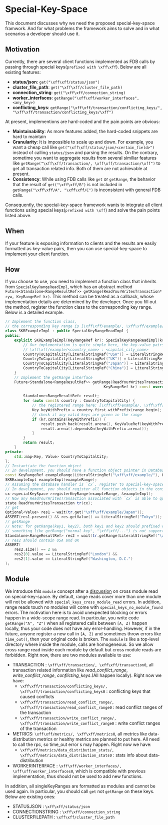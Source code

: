 # Special-Key-Space
This document discusses why we need the proposed special-key-space framwork. And for what problems the framework aims to solve and in what scenarios a developer should use it.   

## Motivation
Currently, there are several client functions implemented as FDB calls by passing through special keys(`prefixed with \xff\xff`). Below are all existing features:
- **status/json**: `get("\xff\xff/status/json")`
- **cluster_file_path**: `get("\xff\xff/cluster_file_path)`
- **connection_string**: `get("\xff\xff/connection_string)`
- **worker_interfaces**: `getRange("\xff\xff/worker_interfaces", <any_key>)`
- **conflicting_keys**: `getRange("\xff\xff/transaction/conflicting_keys/", "\xff\xff/transaction/conflicting_keys/\xff")`

At present, implementions are hard-coded and the pain points are obvious:
- **Maintainability**: As more features added, the hard-coded snippets are hard to maintain 
- **Granularity**: It is impossible to scale up and down. For example, you want a cheap call like `get("\xff\xff/status/json/<certain_field>")` instead of calling `status/json` and parsing the results. On the contrary, sometime you want to aggregate results from several similiar features like `getRange("\xff\xff/transaction/, \xff\xff/transaction/\xff")` to get all transaction related info. Both of them are not achievable at present.
- **Consistency**: While using FDB calls like `get` or `getRange`, the behavior that the result of `get("\xff\xff/B")` is not included in `getRange("\xff\xff/A", "\xff\xff/C")` is inconsistent with general FDB calls.

Consequently, the special-key-space framework wants to integrate all client functions using special keys(`prefixed with \xff`) and solve the pain points listed above.

## When
If your feature is exposing information to clients and the results are easily formatted as key-value pairs, then you can use special-key-space to implement your client function.

## How
If you choose to use, you need to implement a function class that inherits from `SpecialKeyRangeReadImpl`, which has an abstract method `Future<Standalone<RangeResultRef>> getRange(ReadYourWritesTransaction* ryw, KeyRangeRef kr)`.
This method can be treated as a callback, whose implementation details are determined by the developer.
Once you fill out the method, register the function class to the corresponding key range.
Below is a detailed example.
```c++
// Implement the function class,
// the corresponding key range is [\xff\xff/example/, \xff\xff/example/\xff)
class SKRExampleImpl : public SpecialKeyRangeReadImpl {
public:
    explicit SKRExampleImpl(KeyRangeRef kr): SpecialKeyRangeReadImpl(kr) {
        // Our implementation is quite simple here, the key-value pairs are formatted as:
        // \xff\xff/example/<country_name> : <capital_city_name>
        CountryToCapitalCity[LiteralStringRef("USA")] = LiteralStringRef("Washington, D.C.");
        CountryToCapitalCity[LiteralStringRef("UK")] = LiteralStringRef("London");
        CountryToCapitalCity[LiteralStringRef("Japan")] = LiteralStringRef("Tokyo");
        CountryToCapitalCity[LiteralStringRef("China")] = LiteralStringRef("Beijing");
    }
    // Implement the getRange interface
    Future<Standalone<RangeResultRef>> getRange(ReadYourWritesTransaction* ryw,
                                            KeyRangeRef kr) const override {
        
        Standalone<RangeResultRef> result;
        for (auto const& country : CountryToCapitalCity) {
            // the registered range here: [\xff\xff/example/, \xff\xff/example/\xff]
            Key keyWithPrefix = country.first.withPrefix(range.begin);
            // check if any valid keys are given in the range
            if (kr.contains(keyWithPrefix)) {
                result.push_back(result.arena(), KeyValueRef(keyWithPrefix, country.second));
                result.arena().dependsOn(keyWithPrefix.arena());
            }
        }
        return result;
    }
private:
    std::map<Key, Value> CountryToCapitalCity;
};
// Instantiate the function object
// In development, you should have a function object pointer in DatabaseContext(DatabaseContext.h) and initialize in DatabaseContext's constructor(NativeAPI.actor.cpp)
const KeyRangeRef exampleRange(LiteralStringRef("\xff\xff/example/"), LiteralStringRef("\xff\xff/example/\xff"));
SKRExampleImpl exampleImpl(exampleRange);
// Assuming the database handler is `cx`, register to special-key-space
// In development, you should register all function objects in the constructor of DatabaseContext(NativeAPI.actor.cpp)
cx->specialKeySpace->registerKeyRange(exampleRange, &exampleImpl);
// Now any ReadYourWritesTransaction associated with `cx` is able to query the info
state ReadYourWritesTransaction tr(cx);
// get
Optional<Value> res1 = wait(tr.get("\xff\xff/example/Japan"));
ASSERT(res1.present() && res.getValue() == LiteralStringRef("Tokyo"));
// getRange
// Note: for getRange(key1, key2), both key1 and key2 should prefixed with \xff\xff
// something like getRange("normal_key", "\xff\xff/...") is not supported yet
Standalone<RangeResultRef> res2 = wait(tr.getRange(LiteralStringRef("\xff\xff/example/U"), LiteralStringRef("\xff\xff/example/U\xff")));
// res2 should contain USA and UK
ASSERT(
    res2.size() == 2 &&
    res2[0].value == LiteralStringRef("London") &&
    res2[1].value == LiteralStringRef("Washington, D.C.")
);
```

## Module
We introduce this `module` concept after a [discussion](https://forums.foundationdb.org/t/versioning-of-special-key-space/2068) on cross module read on special-key-space. By default, range reads cover more than one module will not be allowed with `special_keys_cross_module_read` errors. In addition, range reads touch no modules will come with `special_keys_no_module_found` errors. The motivation here is to avoid unexpected blocking or errors happen in a wide-scope range read. In particular, you write code `getRange("A", "Z")` when all registered calls between `[A, Z)` happen locally, thus your code does not have any error-handling. However, if in the future, anyone register a new call in `[A, Z)` and sometimes throw errors like `time_out()`, then your original code is broken. The `module` is like a top-level directory where inside the module, calls are homogeneous. So we allow cross range read inside each module by default but cross module reads are forbidden. Right now, there are two modules available to use:

- TRANSACTION : `\xff\xff/transaction/, \xff\xff/transaction0`, all transaction related information like *read_conflict_range*, *write_conflict_range*, *conflicting_keys*.(All happen locally). Right now we have:
  - `\xff\xff/transaction/conflicting_keys/, \xff\xff/transaction/conflicting_keys0` : conflicting keys that caused conflicts
  - `\xff\xff/transaction/read_conflict_range/, \xff\xff/transaction/read_conflict_range0` : read conflict ranges of the transaction
  - `\xff\xff/transaction/write_conflict_range/, \xff\xff/transaction/write_conflict_range0` : write conflict ranges of the transaction
- METRICS: `\xff\xff/metrics/, \xff\xff/metrics0`, all metrics like data-distribution metrics or healthy metrics are planned to put here. All need to call the rpc, so time_out error s may happen. Right now we have:
  - `\xff\xff/metrics/data_distribution_stats/, \xff\xff/metrics/data_distribution_stats0` : stats info about data-distribution
- WORKERINTERFACE : `\xff\xff/worker_interfaces/, \xff\xff/worker_interfaces0`, which is compatible with previous implementation, thus should not be used to add new functions.

In addition, all singleKeyRanges are formatted as modules and cannot be used again. In particular, you should call `get` not `getRange` on these keys. Below are existing ones:

- STATUSJSON : `\xff\xff/status/json`
- CONNECTIONSTRING : `\xff\xff/connection_string`
- CLUSTERFILEPATH : `\xff\xff/cluster_file_path`
